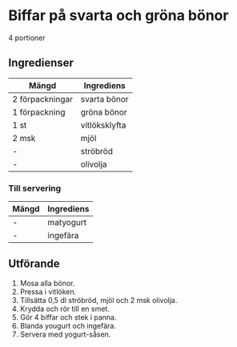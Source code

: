 # Biffar på svarta och gröna bönor
4 portioner
## Ingredienser

Mängd|Ingrediens
------------ | -------------
2 förpackningar |svarta bönor
1 förpackning | gröna bönor
1 st | vitlöksklyfta
2 msk | mjöl
\- | ströbröd
\- | olivolja

### Till servering
Mängd| Ingrediens
------------ | -------------
\- | matyogurt
\- | ingefära

## Utförande
1. Mosa alla bönor.
2. Pressa i vitlöken.
3. Tillsätta 0,5 dl ströbröd, mjöl och 2 msk olivolja.
4. Krydda och rör till en smet.
5. Gör 4 biffar och stek i panna.
6. Blanda yougurt och ingefära.
7. Servera med yogurt-såsen.
